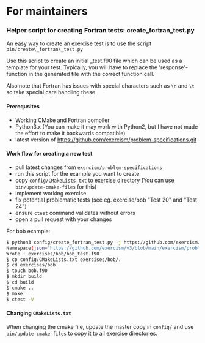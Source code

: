 # For maintainers

### Helper script for creating Fortran tests: create\_fortran\_test.py

An easy way to create an exercise test is to use the script
`bin/create\_fortran\_test.py`

Use this script to create an initial <exercise>\_test.f90 file which can be used as a template for your test.
Typically, you will have to replace the 'response'-function in the generated file with the correct function call.

Also note that Fortran has issues with special characters such as `\n` and `\t` so take special care handling these.

#### Prerequsites
- Working CMake and Fortran compiler
- Python3.x (You can make it may work with Python2, but I have not made the
effort to make it backwards compatible)
- latest version of https://github.com/exercism/problem-specifications.git

#### Work flow for creating a new test
- pull latest changes from `exercism/problem-specifications`
- run this script for the example you want to create
- copy `config/CMakeLists.txt` to exercise directory (You can use `bin/update-cmake-files` for this)
- implement working exercise
- fix potential problematic tests (see eg. exercise/bob "Test 20" and "Test 24")
- ensure `ctest` command validates without errors
- open a pull request with your changes

For bob example:

```bash
$ python3 config/create_fortran_test.py -j https://github.com/exercism/v3/blob/main/exercism/problem-specifications/exercises/bob/canonical-data.json -t exercises/bob/bob_test.f90
Namespace(json='https://github.com/exercism/v3/blob/main/exercism/problem-specifications/exercises/bob/canonical-data.json', target='exercises/bob/bob_test.f90')
Wrote : exercises/bob/bob_test.f90
$ cp config/CMakeLists.txt exercises/bob/.
$ cd exercises/bob
$ touch bob.f90
$ mkdir build
$ cd build
$ cmake ..
$ make
$ ctest -V
```

#### Changing `CMakeLists.txt`
When changing the cmake file, update the master copy in `config/` and use `bin/update-cmake-files` to copy it to all exercise directories.
